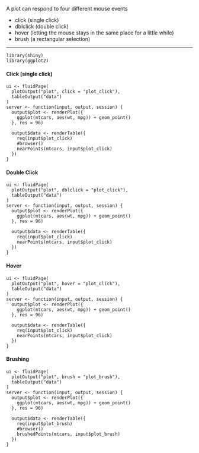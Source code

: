 A plot can respond to four different mouse events
- click (single click)
- dblclick (double click)
- hover (letting the mouse stays in the same place for a little while)
- brush (a rectangular selection)

_____

```
library(shiny)
library(ggplot2)
```

#### Click (single click)
```
ui <- fluidPage(
  plotOutput("plot", click = "plot_click"),
  tableOutput("data")
)
server <- function(input, output, session) {
  output$plot <- renderPlot({
    ggplot(mtcars, aes(wt, mpg)) + geom_point()
  }, res = 96)
  
  output$data <- renderTable({
    req(input$plot_click)
    #browser()
    nearPoints(mtcars, input$plot_click)
  })
}
```

#### Double Click
```
ui <- fluidPage(
  plotOutput("plot", dblclick = "plot_click"),
  tableOutput("data")
)
server <- function(input, output, session) {
  output$plot <- renderPlot({
    ggplot(mtcars, aes(wt, mpg)) + geom_point()
  }, res = 96)
  
  output$data <- renderTable({
    req(input$plot_click)
    nearPoints(mtcars, input$plot_click)
  })
}
```

#### Hover 
```
ui <- fluidPage(
  plotOutput("plot", hover = "plot_click"),
  tableOutput("data")
)
server <- function(input, output, session) {
  output$plot <- renderPlot({
    ggplot(mtcars, aes(wt, mpg)) + geom_point()
  }, res = 96)
  
  output$data <- renderTable({
    req(input$plot_click)
    nearPoints(mtcars, input$plot_click)
  })
}
```

#### Brushing 
```
ui <- fluidPage(
  plotOutput("plot", brush = "plot_brush"),
  tableOutput("data")
)
server <- function(input, output, session) {
  output$plot <- renderPlot({
    ggplot(mtcars, aes(wt, mpg)) + geom_point()
  }, res = 96)
  
  output$data <- renderTable({
    req(input$plot_brush)
    #browser()
    brushedPoints(mtcars, input$plot_brush)
  })
}
```









